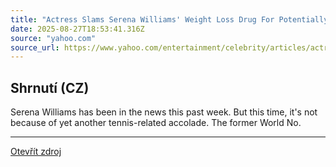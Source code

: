 ```yaml
---
title: "Actress Slams Serena Williams' Weight Loss Drug For Potentially 'Devastating' Side Effects"
date: 2025-08-27T18:53:41.316Z
source: "yahoo.com"
source_url: https://www.yahoo.com/entertainment/celebrity/articles/actress-slams-serena-williams-weight-014521361.html
---
```


## Shrnutí (CZ)
Serena Williams has been in the news this past week. But this time, it's not because of yet another tennis-related accolade. The former World No.

---

[Otevřít zdroj](https://www.yahoo.com/entertainment/celebrity/articles/actress-slams-serena-williams-weight-014521361.html)
